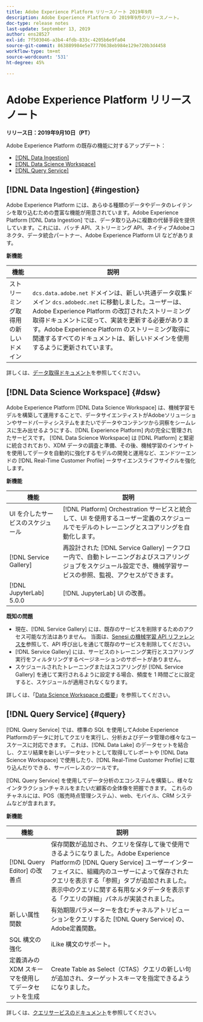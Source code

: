 ```yaml
---
title: Adobe Experience Platform リリースノート 2019年9月
description: Adobe Experience Platform の 2019年9月のリリースノート。
doc-type: release notes
last-update: September 13, 2019
author: ens28527
exl-id: 7f503046-a3b4-4fdb-833c-4205b6e9fa04
source-git-commit: 863889984e5e77770638eb984e129e720b3d4458
workflow-type: tm+mt
source-wordcount: '531'
ht-degree: 45%

---
```


# Adobe Experience Platform リリースノート

**リリース日：2019年9月10日（PT）**

Adobe Experience Platform の既存の機能に対するアップデート：

* [[!DNL Data Ingestion]](#ingestion)
* [[!DNL Data Science Workspace]](#dsw)
* [[!DNL Query Service]](#query)

## [!DNL Data Ingestion] {#ingestion}

Adobe Experience Platform には、あらゆる種類のデータやデータのレイテンシを取り込むための豊富な機能が用意されています。Adobe Experience Platform [!DNL Data Ingestion] では、データ取り込みに複数の代替手段を提供しています。これには、バッチ API、ストリーミング API、ネイティブAdobeコネクタ、データ統合パートナー、Adobe Experience Platform UI などがあります。

**新機能**

| 機能 | 説明 |
| ----------- | ---------- |
| ストリーミング取得用の新しいドメイン | `dcs.data.adobe.net` ドメインは、新しい共通データ収集ドメイン `dcs.adobedc.net` に移動しました。ユーザーは、Adobe Experience Platform の改訂されたストリーミング取得ドキュメントに従って、実装を更新する必要があります。Adobe Experience Platform のストリーミング取得に関連するすべてのドキュメントは、新しいドメインを使用するように更新されています。 |

詳しくは、[データ取得ドキュメント](../../ingestion/home.md)を参照してください。

## [!DNL Data Science Workspace] {#dsw}

Adobe Experience Platform [!DNL Data Science Workspace] は、機械学習モデルを構築して運用することで、データサイエンティストがAdobeソリューションやサードパーティシステムをまたいでデータやコンテンツから洞察をシームレスに生み出せるようにする、[!DNL Experience Platform] 内の完全に管理されたサービスです。 [!DNL Data Science Workspace] は [!DNL Platform] と緊密に統合されており、XDM データの調査と準備、その後、機械学習のインサイトを使用してデータを自動的に強化するモデルの開発と運用など、エンドツーエンドの [!DNL Real-Time Customer Profile] ータサイエンスライフサイクルを強化します。

**新機能**

| 機能 | 説明 |
| -----------| ---------- |
| UI を介したサービスのスケジュール | [!DNL Platform] Orchestration サービスと統合して、UI を使用するユーザー定義のスケジュールでモデルのトレーニングとスコアリングを自動化します。 |
| [!DNL Service Gallery] | 再設計された [!DNL Service Gallery] ークフロー内で、自動トレーニングおよびスコアリングジョブをスケジュール設定でき、機械学習サービスの参照、監視、アクセスができます。 |
| [!DNL JupyterLab] 5.0.0 | [!DNL JupyterLab] UI の改善。 |

**既知の問題**

* 現在、[!DNL Service Gallery] には、既存のサービスを削除するためのアクセス可能な方法はありません。 当面は、[Senesi の機械学習 API リファレンスを](https://developer.adobe.com/experience-platform-apis/references/sensei-machine-learning/)参照して、API 呼び出しを通じて既存のサービスを削除してください。
* [!DNL Service Gallery] には、サービスのトレーニング実行とスコアリング実行をフィルタリングするページネーションのサポートがありません。
* スケジュールされたトレーニングまたはスコアリングが [!DNL Service Gallery] を通じて実行されるように設定する場合、頻度を 1 時間ごとに設定すると、スケジュールが適用されなくなります。

詳しくは、「[Data Science Workspace の概要](../../data-science-workspace/home.md)」を参照してください。

## [!DNL Query Service] {#query}

[!DNL Query Service] では、標準の SQL を使用してAdobe Experience Platformのデータに対してクエリを実行し、分析およびデータ管理の様々なユースケースに対応できます。 これは、[!DNL Data Lake] のデータセットを結合し、クエリ結果を新しいデータセットとして取得してレポートや [!DNL Data Science Workspace] で使用したり、[!DNL Real-Time Customer Profile] に取り込んだりできる、サーバーレスのツールです。

[!DNL Query Service] を使用してデータ分析のエコシステムを構築し、様々なインタラクションチャネルをまたいだ顧客の全体像を把握できます。 これらのチャネルには、POS（販売時点管理システム）、web、モバイル、CRM システムなどが含まれます。

**新機能**

| 機能 | 説明 |
| -----------| ---------- |
| [!DNL Query Editor] の改善点 | 保存関数が追加され、クエリを保存して後で使用できるようになりました。Adobe Experience Platformの [!DNL Query Service] ユーザーインターフェイスに、組織内のユーザーによって保存されたクエリを表示する「参照」タブが追加されました。 表示中のクエリに関する有用なメタデータを表示する「クエリの詳細」パネルが実装されました。 |
| 新しい属性関数 | 有効期限パラメーターを含むチャネルアトリビューションをクエリするた [!DNL Query Service] の、Adobe定義関数。 |
| SQL 構文の強化 | iLike 構文のサポート。 |
| 定義済みの XDM スキーマを使用してデータセットを生成 | Create Table as Select（CTAS）クエリの新しい句が追加され、ターゲットスキーマを指定できるようになりました。 |

詳しくは、[クエリサービスのドキュメント](../../query-service/home.md)を参照してください。
